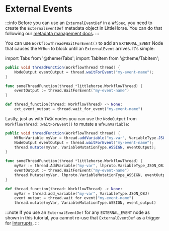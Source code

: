 # External Events

:::info
Before you can use an `ExternalEventDef` in a `WfSpec`, you need to create the `ExternalEventDef` metadata object in LittleHorse. You can do that following our [metadata management docs](../09-grpc/05-managing-metadata.md#externaleventdef).
:::

You can use `WorkflowThread#WaitForEvent()` to add an `EXTERNAL_EVENT` Node that causes the `WfRun` to block until an `ExternalEvent` arrives. It's simple:

import Tabs from '@theme/Tabs';
import TabItem from '@theme/TabItem';

<Tabs>
  <TabItem value="java" label="Java" default>

```java
public void threadFunction(WorkflowThread thread) {
    NodeOutput eventOutput = thread.waitForEvent("my-event-name");
}
```

  </TabItem>
  <TabItem value="go" label="Go">

```go
func someThreadFunction(thread *littlehorse.WorkflowThread) {
    eventOutput := thread.WaitForEvent("my-event-name")
}
```

  </TabItem>
    <TabItem value="python" label="Python" default>

```python
def thread_function(thread: WorkflowThread) -> None:
    ext_event_output = thread.wait_for_event("my-event-name")
```

  </TabItem>
</Tabs>

Lastly, just as with `TASK` nodes you can use the `NodeOutput` from `WorkflowThread::waitForEvent()` to mutate a `WfRunVariable`:

<Tabs>
  <TabItem value="java" label="Java" default>

```java
public void threadFunction(WorkflowThread thread) {
    WfRunVariable myVar = thread.addVariable("my-var", VariableType.JSON_OBJ);
    NodeOutput eventOutput = thread.waitForEvent("my-event-name");
    thread.mutate(myVar, VariableMutationType.ASSIGN, eventOutput);
}
```

  </TabItem>
  <TabItem value="go" label="Go">

```go
func someThreadFunction(thread *littlehorse.WorkflowThread) {
    myVar := thread.AddVariable("my-var", lhproto.VariableType_JSON_OBJ)
    eventOutput := thread.WaitForEvent("my-event-name")
    thread.Mutate(myVar, lhproto.VariableMutationType_ASSIGN, eventOutput);
}
```

  </TabItem>
    <TabItem value="python" label="Python" default>

```python
def thread_function(thread: WorkflowThread) -> None:
    myVar = thread.add_variable("my-var", VariableType.JSON_OBJ)
    event_output = thread.wait_for_event("my-event-name")
    thread.mutate(myVar, VariableMutationType.ASSIGN, event_output)
```

  </TabItem>
</Tabs>

:::note
If you use an `ExternalEventDef` for any `EXTERNAL_EVENT` node as shown in this tutorial, you cannot re-use that `ExternalEventDef` as a trigger for [Interrupts](./05-interrupts.md).
:::
